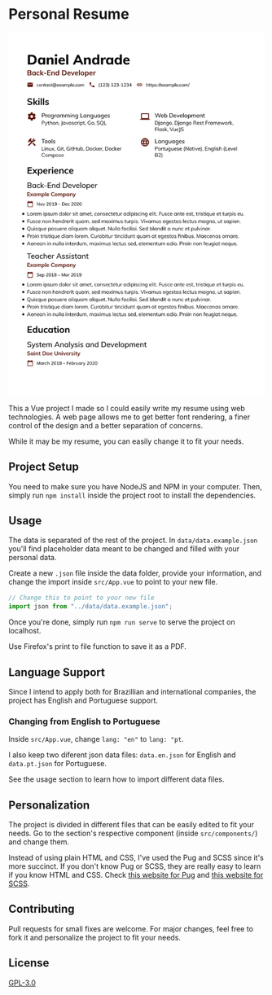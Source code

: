 # Personal Resume

<p align="center">
  <a href="readme-assets/preview.pdf">
    <img src="readme-assets/preview.jpg" alt="Resume Preview">
  </a>
</p>

This a Vue project I made so I could easily write my resume using web technologies. A web page allows me to get better font rendering, a finer control of the design and a better separation of concerns.

While it may be my resume, you can easily change it to fit your needs.

## Project Setup

You need to make sure you have NodeJS and NPM in your computer. Then, simply run `npm install` inside the project root to install the dependencies.

## Usage

The data is separated of the rest of the project. In `data/data.example.json` you'll find placeholder data meant to be changed and filled with your personal data.

Create a new `.json` file inside the data folder, provide your information, and change the import inside `src/App.vue` to point to your new file.

```js
// Change this to point to your new file
import json from "../data/data.example.json";
```

Once you're done, simply run `npm run serve` to serve the project on localhost.

Use Firefox's print to file function to save it as a PDF.

## Language Support

Since I intend to apply both for Brazillian and international companies, the project has English and Portuguese support.

### Changing from English to Portuguese

Inside `src/App.vue`, change `lang: "en"` to `lang: "pt`.

I also keep two diferent json data files: `data.en.json` for English and `data.pt.json` for Portuguese.

See the usage section to learn how to import different data files.

## Personalization

The project is divided in different files that can be easily edited to fit your needs. Go to the section's respective component (inside `src/components/`) and change them.

Instead of using plain HTML and CSS, I've used the Pug and SCSS since it's more succinct. If you don't know Pug or SCSS, they are really easy to learn if you know HTML and CSS. Check [this website for Pug](https://pugjs.org/api/getting-started.html) and [this website for SCSS](https://sass-lang.com/guide).

## Contributing

Pull requests for small fixes are welcome. For major changes, feel free to fork it and personalize the project to fit your needs.

## License

[GPL-3.0](https://choosealicense.com/licenses/gpl-3.0/)
